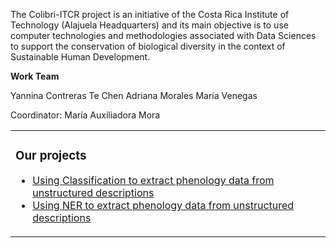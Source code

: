 <table>
  <tr>    

  The Colibri-ITCR project is an initiative of the Costa Rica Institute of Technology (Alajuela Headquarters) and its main objective is to use computer technologies and methodologies associated with Data Sciences to support the conservation of biological diversity in the context of Sustainable Human Development.
  </tr>    

  
  <tr>    
    <td valign="top">

### Our projects
<!-- inicio de repositorios -->
* [Using Classification to extract phenology data from unstructured descriptions](https://github.com/colibri-itcr/EBV-phenology-classification)
* [Using NER to extract phenology data from unstructured descriptions](https://github.com/colibri-itcr/EBV-phenology-NER)
<!-- fin de repositorios-->
</td>
<tr>    
<b>Work Team</b>

Yannina Contreras
Te Chen
Adriana Morales
María Venegas

Coordinator: María Auxiliadora Mora
  </tr>    
    
    
    
</tr></table>

<!--
![Contador](https://profile-counter.glitch.me/{colibri-itcr}/count.svg)

<img align="right" height="15" src="https://profile-counter.glitch.me/{colibri-itcr}/count.svg">
-->


<!--
**colibri-itcr/colibri-itcr** is a ✨ _special_ ✨ repository because its `README.md` (this file) appears on your GitHub profile.

Here are some ideas to get you started:

- 🔭 I’m currently working on ...
- 🌱 I’m currently learning ...
- 👯 I’m looking to collaborate on ...
- 🤔 I’m looking for help with ...
- 💬 Ask me about ...
- 📫 How to reach me: ...
- 😄 Pronouns: ...
- ⚡ Fun fact: ...
-->
